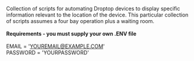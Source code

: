Collection of scripts for automating Droptop devices to display specific information relevant to the location of the device. This particular collection of scripts assumes a four bay operation plus a waiting room.
<br/>
<br/>
<b>Requirements - you must supply your own .ENV file</b>
<br/>
<br/>
EMAIL = 'YOUREMAIL@EXAMPLE.COM'
<br/>
PASSWORD = 'YOURPASSWORD'
